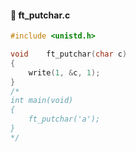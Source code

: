 #### :hammer: ft_putchar.c
```c
#include <unistd.h>

void	ft_putchar(char c)
{
  	write(1, &c, 1);
}
/*
int main(void) 
{
	ft_putchar('a');
}
*/
```
